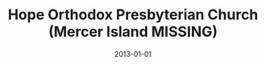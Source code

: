 ---
date: &id001 2013-01-01
end_date: null
location:
  address: WA
  city: Mercer Island
  state: MISSING
minister:
- end: 2015-12-20
  name: Daniel W. McManigal
  start: 2014-01-01
  type: pastor
ministers:
- Daniel W. McManigal
name: Hope Orthodox Presbyterian Church
names: null
origination_date: *id001
raw_data: "WASHINGTON\nMercer Island\n\nHope Orthodox Presbyterian Church (2013\u2013\
  December 20, 2015)\n(withdrew to the PCA, December 20, 2015)\nPastor:  Daniel W.\
  \ McManigal, 2014\u201315"
received_from: null
states:
- MISSING
status:
  active: false
  end_date: 2015-12-20
  reason: withdrawal
  received_from: null
  withdrawal_to: Presbyterian Church in America
title: Hope Orthodox Presbyterian Church (Mercer Island MISSING)

---